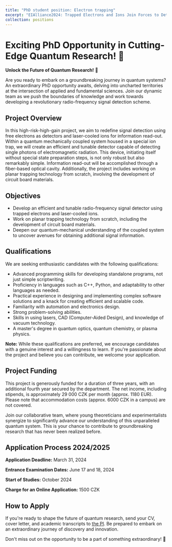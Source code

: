 ```yaml
---
title: "PhD student position: Electron trapping"
excerpt: "EIAlliance2024: Trapped Electrons and Ions Join Forces to Detect Single Photons"
collection: positions
---
```


# Exciting PhD Opportunity in Cutting-Edge Quantum Research! 🌟

**Unlock the Future of Quantum Research!** 🌟

Are you ready to embark on a groundbreaking journey in quantum systems? An extraordinary PhD opportunity awaits, delving into uncharted territories at the intersection of applied and fundamental sciences. Join our dynamic team as we push the boundaries of knowledge and work towards developing a revolutionary radio-frequency signal detection scheme.

## Project Overview

In this high-risk-high-gain project, we aim to redefine signal detection using free electrons as detectors and laser-cooled ions for information read-out. Within a quantum mechanically coupled system housed in a special ion trap, we will create an efficient and tunable detector capable of detecting single photons of electromagnetic radiation. This device, initiating itself without special state preparation steps, is not only robust but also remarkably simple. Information read-out will be accomplished through a fiber-based optical cavity. Additionally, the project includes working on planar trapping technology from scratch, involving the development of circuit board materials.

## Objectives

- Develop an efficient and tunable radio-frequency signal detector using trapped electrons and laser-cooled ions.
- Work on planar trapping technology from scratch, including the development of circuit board materials.
- Deepen our quantum-mechanical understanding of the coupled system to uncover avenues for obtaining additional signal information.

## Qualifications

We are seeking enthusiastic candidates with the following qualifications:

- Advanced programming skills for developing standalone programs, not just simple scriptwriting.
- Proficiency in languages such as C++, Python, and adaptability to other languages as needed.
- Practical experience in designing and implementing complex software solutions and a knack for creating efficient and scalable code.
- Familiarity with automation and electronics design.
- Strong problem-solving abilities.
- Skills in using lasers, CAD (Computer-Aided Design), and knowledge of vacuum technology.
- A master's degree in quantum optics, quantum chemistry, or plasma physics.

**Note:** While these qualifications are preferred, we encourage candidates with a genuine interest and a willingness to learn. If you're passionate about the project and believe you can contribute, we welcome your application.

## Project Funding

This project is generously funded for a duration of three years, with an additional fourth year secured by the department. The net income, including stipends, is approximately 29 000 CZK per month (approx. 1180 EUR). Please note that accommodation costs (approx. 6000 CZK in a campus) are not covered.

Join our collaborative team, where young theoreticians and experimentalists synergize to significantly advance our understanding of this unparalleled quantum system. This is your chance to contribute to groundbreaking research that has never been realized before.

## Application Process 2024/2025

**Application Deadline:** March 31, 2024

**Entrance Examination Dates:** June 17 and 18, 2024

**Start of Studies:** October 2024

**Charge for an Online Application:** 1500 CZK

## How to Apply

If you're ready to shape the future of quantum research, send your CV, cover letter, and academic transcripts to [the PI](mailto:michal.hejduk@matfyz.cuni.cz). Be prepared to embark on an extraordinary journey of discovery and innovation.

Don't miss out on the opportunity to be a part of something extraordinary! 🚀
